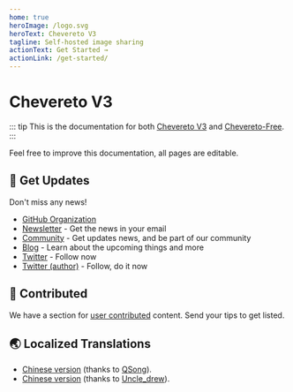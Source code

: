 ```yaml
---
home: true
heroImage: /logo.svg
heroText: Chevereto V3
tagline: Self-hosted image sharing
actionText: Get Started →
actionLink: /get-started/
---
```


# Chevereto V3

::: tip
This is the documentation for both [Chevereto V3](https://chevereto.com/pricing) and [Chevereto-Free](https://github.com/chevereto/chevereto-free/releases).
:::

Feel free to improve this documentation, all pages are editable.

## 🌈 Get Updates

Don't miss any news!

* [GitHub Organization](https://github.com/chevereto)
* [Newsletter](https://newsletter.chevereto.com/subscription?f=PmL892XuTdfErVq763PCycJQrgHu89RPRifGX6GXWko9jbzN892DN892XkwATqNm2slYVMHJyPXHV763yXE9jZoh0ZhJySXQ) - Get the news in your email
* [Community](https://chevereto.com/community/) - Get updates news, and be part of our community
* [Blog](https://chevereto.com/blog)  - Learn about the upcoming things and more
* [Twitter](https://twitter.com/chevereto) - Follow now
* [Twitter (author)](https://twitter.com/godlike) - Follow, do it now

## 🤗 Contributed

We have a section for [user contributed](./contributed.md) content. Send your tips to get listed.

## 🌏 Localized Translations

* [Chinese version](https://docs.doge.uk/zh/chevereto/) (thanks to [QSong](https://resbeta.com/)).
* [Chinese version](https://ch.cndrew.cn/) (thanks to [Uncle_drew](https://cndrew.cn/)).
